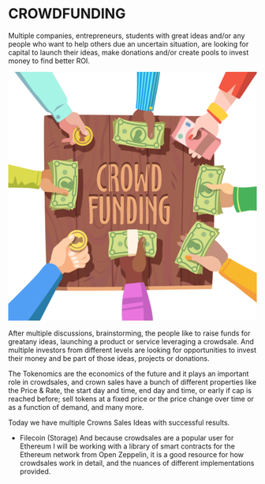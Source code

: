 # CROWDFUNDING

Multiple companies, entrepreneurs, students with great ideas and/or any people who want to help others due an uncertain situation, are looking for capital to launch their ideas, make donations and/or create pools to invest money to find better ROI.

![Deploy](/Images/crown.jpg)

After multiple discussions, brainstorming, the people like to raise funds for greatany ideas, launching a product or service leveraging a crowdsale. And multiple investors from different levels are looking for opportunities to invest their money and be part of those ideas, projects or donations.

The Tokenomics are the economics of the future and it plays an important role in crowdsales, and crown sales have a bunch of different properties like the Price & Rate, the start day and time, end day and time, or early if cap is reached before; sell tokens at a fixed price or the price change over time or as a function of demand, and many more.

Today we have multiple Crowns Sales Ideas with successful results.
- Filecoin (Storage)
And because crowdsales are a popular user for Ethereum I will be working with a library of smart contracts for the Ethereum network from Open Zeppelin, it is a good resource for how crowdsales work in detail, and the nuances of different implementations provided.